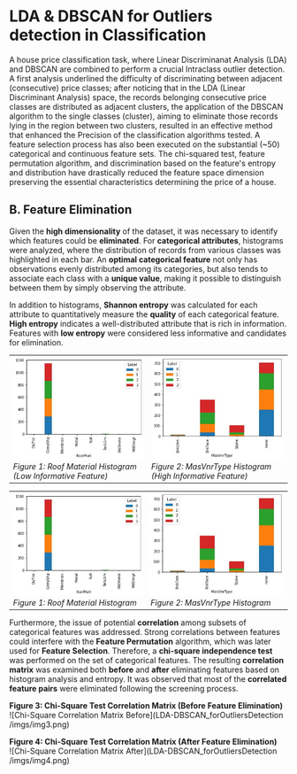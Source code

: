 # LDA & DBSCAN for Outliers detection in Classification
A house price classification task, where Linear Discriminanat Analysis (LDA) and DBSCAN are combined to perform a crucial Intraclass outlier detection.
A first analysis underlined the difficulty of discriminating between adjacent (consecutive) price classes; after noticing that in the LDA (Linear Discriminant Analysis) space, the records belonging consecutive price classes are distributed as adjacent clusters, the application of the DBSCAN algorithm to the single classes (cluster), aiming to eliminate those records lying in the region between two clusters, resulted in an effective method that enhanced the Precision of the classification algorithms tested.
A feature selection process has also been executed on the substantial (~50) categorical and continuous feature sets. The chi-squared test, feature permutation algorithm, and discrimination based on the feature's entropy and distribution have drastically reduced the feature space dimension preserving the essential characteristics determining the price of a house.
## B. Feature Elimination

Given the **high dimensionality** of the dataset, it was necessary to identify which features could be **eliminated**. For **categorical attributes**, histograms were analyzed, where the distribution of records from various classes was highlighted in each bar. An **optimal categorical feature** not only has observations evenly distributed among its categories, but also tends to associate each class with a **unique value**, making it possible to distinguish between them by simply observing the attribute.

In addition to histograms, **Shannon entropy** was calculated for each attribute to quantitatively measure the **quality** of each categorical feature. **High entropy** indicates a well-distributed attribute that is rich in information. Features with **low entropy** were considered less informative and candidates for elimination.

<table border="0">
  <tr>
    <td>
      <img src="imgs/istogramma1.jpg" alt="Roof Material Histogram" width="100%">
      <em>Figure 1: Roof Material Histogram (Low Informative Feature)</em>
    </td>
    <td>
      <img src="imgs/istogramma2.jpg" alt="MasVnrType Histogram" width="100%">
      <em>Figure 2: MasVnrType Histogram (High Informative Feature)</em>
    </td>
  </tr>
</table>

<table style="border-collapse: collapse;">
  <tr>
    <td style="border: none;">
      <img src="imgs/istogramma1.jpg" alt="Roof Material Histogram" width="100%">
      <em>Figure 1: Roof Material Histogram</em>
    </td>
    <td style="border: none;">
      <img src="imgs/istogramma2.jpg" alt="MasVnrType Histogram" width="100%">
      <em>Figure 2: MasVnrType Histogram</em>
    </td>
  </tr>
</table>

Furthermore, the issue of potential **correlation** among subsets of categorical features was addressed. Strong correlations between features could interfere with the **Feature Permutation** algorithm, which was later used for **Feature Selection**. Therefore, a **chi-square independence test** was performed on the set of categorical features. The resulting **correlation matrix** was examined both **before** and **after** eliminating features based on histogram analysis and entropy. It was observed that most of the **correlated feature pairs** were eliminated following the screening process.



**Figure 3: Chi-Square Test Correlation Matrix (Before Feature Elimination)**  
![Chi-Square Correlation Matrix Before](LDA-DBSCAN_forOutliersDetection
/imgs/img3.png)

**Figure 4: Chi-Square Test Correlation Matrix (After Feature Elimination)**  
![Chi-Square Correlation Matrix After](LDA-DBSCAN_forOutliersDetection
/imgs/img4.png)
